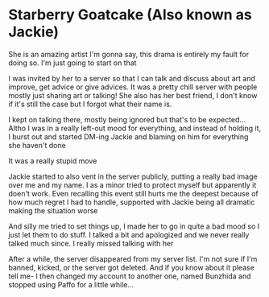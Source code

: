 # Starberry Goatcake (Also known as Jackie)
She is an amazing artist I'm gonna say, this drama is entirely my fault for doing so. I'm just going to start on that

I was invited by her to a server so that I can talk and discuss about art and improve, get advice or give advices. It was a pretty chill server with people mostly just sharing art or talking!
She also has her best friend, I don't know if it's still the case but I forgot what their name is.

I kept on talking there, mostly being ignored but that's to be expected...
Altho I was in a really left-out mood for everything, and instead of holding it, I burst out and started DM-ing Jackie and blaming on him for everything she haven't done

It was a really stupid move

Jackie started to also vent in the server publicly, putting a really bad image over me and my name. I as a minor tried to protect myself but apparently it doen't work.
Even recalling this event still hurts me the deepest because of how much regret I had to handle, supported with Jackie being all dramatic making the situation worse

And silly me tried to set things up, I made her to go in quite a bad mood so I just let them to do stuff. I talked a bit and apologized and we never really talked much since.
I really missed talking with her

After a while, the server disappeared from my server list. I'm not sure if I'm banned, kicked, or the server got deleted. And if you know about it please tell me-
I then changed my account to another one, named Bunzhida and stopped using Paffo for a little while...
